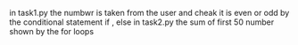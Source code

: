 in task1.py the numbwr is taken from the user and cheak it is even or odd  by the conditional statement if , else
in task2.py the sum of first 50 number shown by the for loops 
